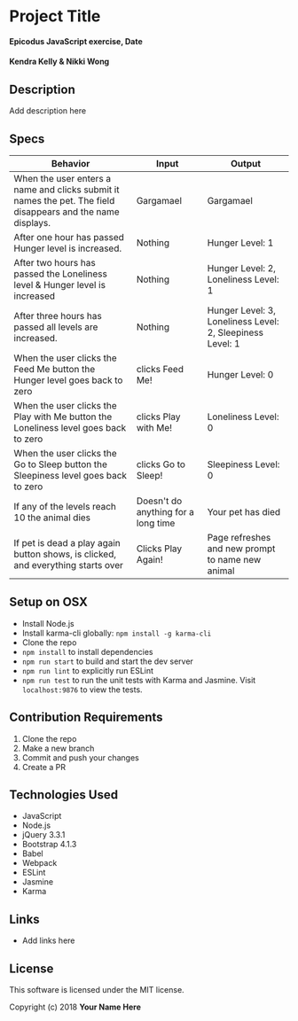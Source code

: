 # Project Title

#### Epicodus JavaScript exercise, Date

#### Kendra Kelly & Nikki Wong

## Description

Add description here

## Specs

| Behavior | Input | Output |
|----------|-------|--------|
| When the user enters a name and clicks submit it names the pet. The field disappears and the name displays. | Gargamael | Gargamael |
| After one hour has passed Hunger level is increased. | Nothing | Hunger Level: 1 |
| After two hours has passed the Loneliness level & Hunger level is increased  | Nothing | Hunger Level: 2, Loneliness Level: 1 |
| After three hours has passed all levels are increased. | Nothing | Hunger Level: 3, Loneliness Level: 2, Sleepiness Level: 1 |
| When the user clicks the Feed Me button the Hunger level goes back to zero | clicks Feed Me! | Hunger Level: 0 |
| When the user clicks the Play with Me button the Loneliness level goes back to zero | clicks Play with Me! | Loneliness Level: 0 |
| When the user clicks the Go to Sleep button the Sleepiness level goes back to zero | clicks Go to Sleep! | Sleepiness Level: 0 |
| If any of the levels reach 10 the animal dies | Doesn't do anything for a long time | Your pet has died |
| If pet is dead a play again button shows, is clicked, and everything starts over | Clicks Play Again! | Page refreshes and new prompt to name new animal |

## Setup on OSX

* Install Node.js
* Install karma-cli globally: `npm install -g karma-cli`
* Clone the repo
* `npm install` to install dependencies
* `npm run start` to build and start the dev server
* `npm run lint` to explicitly run ESLint
* `npm run test` to run the unit tests with Karma and Jasmine. Visit `localhost:9876` to view the tests.

## Contribution Requirements

1. Clone the repo
1. Make a new branch
1. Commit and push your changes
1. Create a PR

## Technologies Used

* JavaScript
* Node.js
* jQuery 3.3.1
* Bootstrap 4.1.3
* Babel
* Webpack
* ESLint
* Jasmine
* Karma

## Links

* Add links here

## License

This software is licensed under the MIT license.

Copyright (c) 2018 **Your Name Here**

